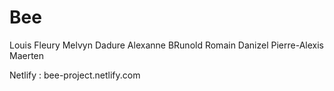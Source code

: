 # Bee

Louis Fleury
Melvyn Dadure
Alexanne BRunold
Romain Danizel
Pierre-Alexis Maerten

Netlify : bee-project.netlify.com
